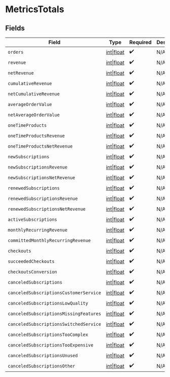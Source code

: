 # MetricsTotals


## Fields

| Field                                                                                     | Type                                                                                      | Required                                                                                  | Description                                                                               |
| ----------------------------------------------------------------------------------------- | ----------------------------------------------------------------------------------------- | ----------------------------------------------------------------------------------------- | ----------------------------------------------------------------------------------------- |
| `orders`                                                                                  | [int\|float](../../Models/Components/MetricsTotalsOrders.md)                              | :heavy_check_mark:                                                                        | N/A                                                                                       |
| `revenue`                                                                                 | [int\|float](../../Models/Components/MetricsTotalsRevenue.md)                             | :heavy_check_mark:                                                                        | N/A                                                                                       |
| `netRevenue`                                                                              | [int\|float](../../Models/Components/MetricsTotalsNetRevenue.md)                          | :heavy_check_mark:                                                                        | N/A                                                                                       |
| `cumulativeRevenue`                                                                       | [int\|float](../../Models/Components/MetricsTotalsCumulativeRevenue.md)                   | :heavy_check_mark:                                                                        | N/A                                                                                       |
| `netCumulativeRevenue`                                                                    | [int\|float](../../Models/Components/MetricsTotalsNetCumulativeRevenue.md)                | :heavy_check_mark:                                                                        | N/A                                                                                       |
| `averageOrderValue`                                                                       | [int\|float](../../Models/Components/MetricsTotalsAverageOrderValue.md)                   | :heavy_check_mark:                                                                        | N/A                                                                                       |
| `netAverageOrderValue`                                                                    | [int\|float](../../Models/Components/MetricsTotalsNetAverageOrderValue.md)                | :heavy_check_mark:                                                                        | N/A                                                                                       |
| `oneTimeProducts`                                                                         | [int\|float](../../Models/Components/MetricsTotalsOneTimeProducts.md)                     | :heavy_check_mark:                                                                        | N/A                                                                                       |
| `oneTimeProductsRevenue`                                                                  | [int\|float](../../Models/Components/MetricsTotalsOneTimeProductsRevenue.md)              | :heavy_check_mark:                                                                        | N/A                                                                                       |
| `oneTimeProductsNetRevenue`                                                               | [int\|float](../../Models/Components/MetricsTotalsOneTimeProductsNetRevenue.md)           | :heavy_check_mark:                                                                        | N/A                                                                                       |
| `newSubscriptions`                                                                        | [int\|float](../../Models/Components/MetricsTotalsNewSubscriptions.md)                    | :heavy_check_mark:                                                                        | N/A                                                                                       |
| `newSubscriptionsRevenue`                                                                 | [int\|float](../../Models/Components/MetricsTotalsNewSubscriptionsRevenue.md)             | :heavy_check_mark:                                                                        | N/A                                                                                       |
| `newSubscriptionsNetRevenue`                                                              | [int\|float](../../Models/Components/MetricsTotalsNewSubscriptionsNetRevenue.md)          | :heavy_check_mark:                                                                        | N/A                                                                                       |
| `renewedSubscriptions`                                                                    | [int\|float](../../Models/Components/MetricsTotalsRenewedSubscriptions.md)                | :heavy_check_mark:                                                                        | N/A                                                                                       |
| `renewedSubscriptionsRevenue`                                                             | [int\|float](../../Models/Components/MetricsTotalsRenewedSubscriptionsRevenue.md)         | :heavy_check_mark:                                                                        | N/A                                                                                       |
| `renewedSubscriptionsNetRevenue`                                                          | [int\|float](../../Models/Components/MetricsTotalsRenewedSubscriptionsNetRevenue.md)      | :heavy_check_mark:                                                                        | N/A                                                                                       |
| `activeSubscriptions`                                                                     | [int\|float](../../Models/Components/MetricsTotalsActiveSubscriptions.md)                 | :heavy_check_mark:                                                                        | N/A                                                                                       |
| `monthlyRecurringRevenue`                                                                 | [int\|float](../../Models/Components/MetricsTotalsMonthlyRecurringRevenue.md)             | :heavy_check_mark:                                                                        | N/A                                                                                       |
| `committedMonthlyRecurringRevenue`                                                        | [int\|float](../../Models/Components/MetricsTotalsCommittedMonthlyRecurringRevenue.md)    | :heavy_check_mark:                                                                        | N/A                                                                                       |
| `checkouts`                                                                               | [int\|float](../../Models/Components/MetricsTotalsCheckouts.md)                           | :heavy_check_mark:                                                                        | N/A                                                                                       |
| `succeededCheckouts`                                                                      | [int\|float](../../Models/Components/MetricsTotalsSucceededCheckouts.md)                  | :heavy_check_mark:                                                                        | N/A                                                                                       |
| `checkoutsConversion`                                                                     | [int\|float](../../Models/Components/MetricsTotalsCheckoutsConversion.md)                 | :heavy_check_mark:                                                                        | N/A                                                                                       |
| `canceledSubscriptions`                                                                   | [int\|float](../../Models/Components/MetricsTotalsCanceledSubscriptions.md)               | :heavy_check_mark:                                                                        | N/A                                                                                       |
| `canceledSubscriptionsCustomerService`                                                    | [int\|float](../../Models/Components/MetricsTotalsCanceledSubscriptionsCustomerService.md) | :heavy_check_mark:                                                                        | N/A                                                                                       |
| `canceledSubscriptionsLowQuality`                                                         | [int\|float](../../Models/Components/MetricsTotalsCanceledSubscriptionsLowQuality.md)     | :heavy_check_mark:                                                                        | N/A                                                                                       |
| `canceledSubscriptionsMissingFeatures`                                                    | [int\|float](../../Models/Components/MetricsTotalsCanceledSubscriptionsMissingFeatures.md) | :heavy_check_mark:                                                                        | N/A                                                                                       |
| `canceledSubscriptionsSwitchedService`                                                    | [int\|float](../../Models/Components/MetricsTotalsCanceledSubscriptionsSwitchedService.md) | :heavy_check_mark:                                                                        | N/A                                                                                       |
| `canceledSubscriptionsTooComplex`                                                         | [int\|float](../../Models/Components/MetricsTotalsCanceledSubscriptionsTooComplex.md)     | :heavy_check_mark:                                                                        | N/A                                                                                       |
| `canceledSubscriptionsTooExpensive`                                                       | [int\|float](../../Models/Components/MetricsTotalsCanceledSubscriptionsTooExpensive.md)   | :heavy_check_mark:                                                                        | N/A                                                                                       |
| `canceledSubscriptionsUnused`                                                             | [int\|float](../../Models/Components/MetricsTotalsCanceledSubscriptionsUnused.md)         | :heavy_check_mark:                                                                        | N/A                                                                                       |
| `canceledSubscriptionsOther`                                                              | [int\|float](../../Models/Components/MetricsTotalsCanceledSubscriptionsOther.md)          | :heavy_check_mark:                                                                        | N/A                                                                                       |